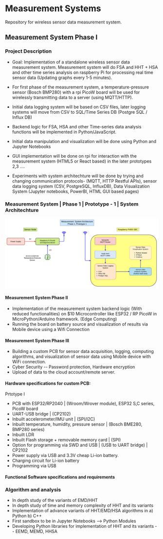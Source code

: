 # Measurement Systems

Repository for wireless sensor data measurement system. 




## Measurement System Phase I


### Project Description

- Goal: Implementation of a standalone wireless sensor data measurement system. Measurement system will do FSA and HHT + HSA  and other time series analysis on raspberry Pi for processing real time sensor data (Updating graphs every 1-5 minutes). 

- For first phase of the measurement system, a temperature-pressure sensor (Bosch BMP280) with a rpi PicoW board will be used for wirelessly transmitting data to a server (using MQTT/HTTP).
- Initial data logging system will be based on CSV files, later logging systems will move from CSV to SQL/Time Series DB (Postgre SQL / Influx DB)
- Backend logic for FSA, HSA and other Time-series data analysis functions will be implemented in Python/JavaScript.
- Initial data manipulation and visualization will be done using Python and Jupyter Notebooks
- GUI implementation will be done on rpi for interaction with the measurement system (HTML5 or React based) in the later prototypes 2,3 ....
- Experiments with system architechture will be done by trying and changing communication protocols- (MQTT, HTTP Restful APIs), sensor data logging system (CSV, PostgreSQL, InfluxDB), Data Visualization System (Jupyter notebooks, PowerBI, HTML GUI based pages)

### Measurement System | Phase 1 | Prototype - 1 | System Architechture

![System Architechture](Project_library/Measurement_System_Phase_01/Images_Diagrams_Schematics/Images_Schematics/MS1_Phase1_P1_Sys_Architechture_V1.jpg)

#### Measurement System Phase II

- Implementation of the measurement system backend logic (With reduced functionalities) on $10 Microcontroller like ESP32 / RP PicoW in MicroPython/Arduino framework. (Edge Computing)
- Running the board on battery source and visualization of results via Mobile device using a Wifi Connection

#### Measurement System Phase III

- Building a custom PCB for sensor data acquisition, logging, computing algorithms, and visualization of sensor data using Mobile device with WiFi connection.
- Cyber Security -- Password protection, Hardware encryption
- Upload of data to the cloud account/remote server.


#### Hardware specifications for custom PCB:

  Prtotype I

  - PCB with ESP32/RP2040 | (Wroom/Wrover module), ESP32 S,C series, PicoW board
  - UART-USB bridge | (CP2102)
  - Inbuilt accelerometer/IMU unit | (SPI/I2C)
  - Inbuilt temperature, humidity, pressure sensor | (Bosch BME280, BMP280 series)
  - Inbuilt LDR
  - Inbuilt Flash storage + removable memory card | (SPI)
  - Option for programming via SWD and USB | (USB to UART bridge) | CP2102
  - Power supply via USB and 3.3V cheap Li-ion battery.
  - Charging circuit for Li-ion battery
  - Programming via USB

#### Functional Software specifications and requirements

### Algorithm and analysis

- In depth study of the variants of EMD/HHT
- In depth study of time and memory complexity of HHT and its variants
- Implementation of advance variants of HHT/EMD/HSA algorithms in a) Python b) C++
- First sandbox to be in Jupyter Notebooks --> Python Modules
- Developing Python libraries for implementation of HHT and its variants  -- EEMD, MEMD, HHSA






